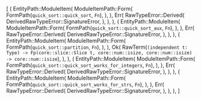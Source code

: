 [
    (
        EntityPath::ModuleItem(
            ModuleItemPath::Form(
                FormPath(`quick_sort::quick_sort`, `Fn`),
            ),
        ),
        Err(
            RawTypeError::Derived(
                DerivedRawTypeError::SignatureError,
            ),
        ),
    ),
    (
        EntityPath::ModuleItem(
            ModuleItemPath::Form(
                FormPath(`quick_sort::quick_sort_aux`, `Fn`),
            ),
        ),
        Err(
            RawTypeError::Derived(
                DerivedRawTypeError::SignatureError,
            ),
        ),
    ),
    (
        EntityPath::ModuleItem(
            ModuleItemPath::Form(
                FormPath(`quick_sort::partition`, `Fn`),
            ),
        ),
        Ok(
            RawTerm(`(independent t: Type) -> Fp(core::slice::Slice t, core::num::isize, core::num::isize) -> core::num::isize`),
        ),
    ),
    (
        EntityPath::ModuleItem(
            ModuleItemPath::Form(
                FormPath(`quick_sort::quick_sort_works_for_integers`, `Fn`),
            ),
        ),
        Err(
            RawTypeError::Derived(
                DerivedRawTypeError::SignatureError,
            ),
        ),
    ),
    (
        EntityPath::ModuleItem(
            ModuleItemPath::Form(
                FormPath(`quick_sort::quick_sort_works_for_strs`, `Fn`),
            ),
        ),
        Err(
            RawTypeError::Derived(
                DerivedRawTypeError::SignatureError,
            ),
        ),
    ),
]